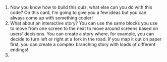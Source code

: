 1. Now you know how to build this quiz, what else can you do with this code? On this card, I'm going to give you a few ideas but you can always come up with something cooler!
2. What about an interactive story? You can use the same blocks you use to move from one screen to the next to move around screens based on users' decisions. You can create a story where, for example, you can decide to turn left or right at a fork in the road. If you map it out on paper first, you can create a complex branching story with loads of different endings!
3. 